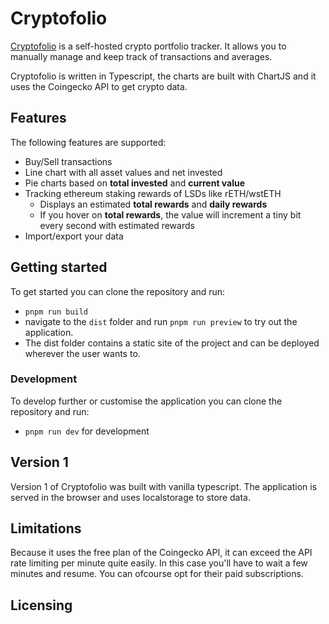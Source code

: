 # Cryptofolio

[Cryptofolio](github.com/wolfderechter/cryptofolio) is a self-hosted crypto portfolio tracker. It allows you to manually manage and keep track of transactions and averages.

Cryptofolio is written in Typescript, the charts are built with ChartJS and it uses the Coingecko API to get crypto data.

## Features

The following features are supported:

- Buy/Sell transactions
- Line chart with all asset values and net invested
- Pie charts based on **total invested** and **current value**
- Tracking ethereum staking rewards of LSDs like rETH/wstETH
    - Displays an estimated **total rewards** and **daily rewards**
    - If you hover on **total rewards**, the value will increment a tiny bit every second with estimated rewards
- Import/export your data

## Getting started

To get started you can clone the repository and run:

- `pnpm run build`
- navigate to the `dist` folder and run `pnpm run preview` to try out the application.
- The dist folder contains a static site of the project and can be deployed wherever the user wants to.

### Development

To develop further or customise the application you can clone the repository and run:

- `pnpm run dev` for development

## Version 1

Version 1 of Cryptofolio was built with vanilla typescript. The application is served in the browser and uses localstorage to store data.

## Limitations

Because it uses the free plan of the Coingecko API, it can exceed the API rate limiting per minute quite easily. In this case you'll have to wait a few minutes and resume. You can ofcourse opt for their paid subscriptions.

## Licensing
